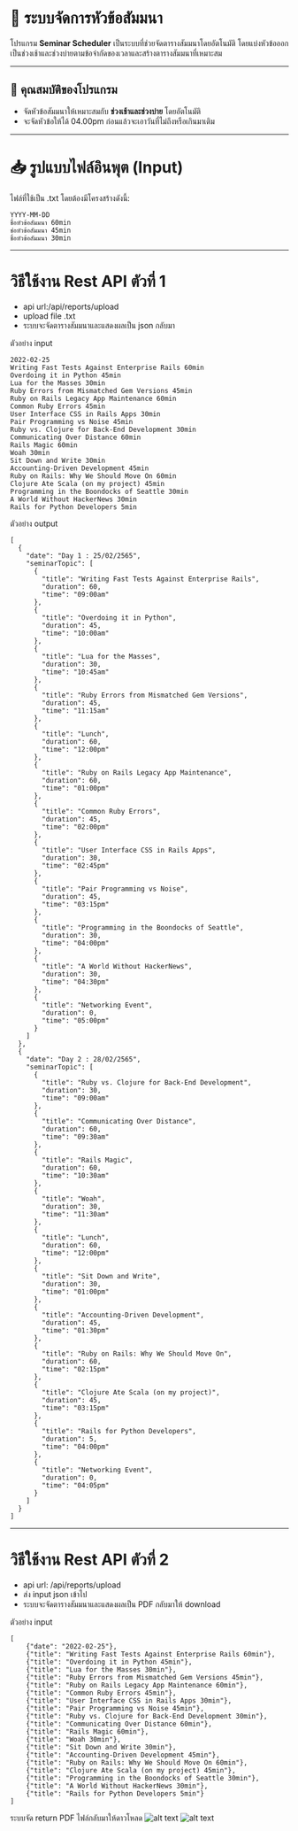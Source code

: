 # 📅 ระบบจัดการหัวข้อสัมมนา

โปรแกรม **Seminar Scheduler** เป็นระบบที่ช่วยจัดตารางสัมมนาโดยอัตโนมัติ โดยแบ่งหัวข้อออกเป็นช่วงเช้าและช่วงบ่ายตามข้อจำกัดของเวลาและสร้างตารางสัมมนาที่เหมาะสม

---

## 🚀 **คุณสมบัติของโปรแกรม**
- จัดหัวข้อสัมมนาให้เหมาะสมกับ **ช่วงเช้าและช่วงบ่าย** โดยอัตโนมัติ
- จะจัดหัวข้อให้ได้ 04.00pm ก่อนแล้วจะเอาวันที่ไม่ถึงหรือเกินมาเติม
---
# 📥 **รูปแบบไฟล์อินพุต (Input)**
ไฟล์ที่ใช้เป็น .txt โดยต้องมีโครงสร้างดังนี้:
```
YYYY-MM-DD
ชื่อหัวข้อสัมมนา 60min
ช่อหัวข้อสัมมนา 45min
ชื่อหัวข้อสัมมนา 30min
```
---
# วิธีใช้งาน Rest API ตัวที่ 1
- api url:/api/reports/upload
- upload file .txt
- ระบบจะจัดตารางสัมมนาและแสดงผลเป็น json กลับมา

ตัวอย่าง input
````
2022-02-25
Writing Fast Tests Against Enterprise Rails 60min
Overdoing it in Python 45min
Lua for the Masses 30min
Ruby Errors from Mismatched Gem Versions 45min
Ruby on Rails Legacy App Maintenance 60min
Common Ruby Errors 45min
User Interface CSS in Rails Apps 30min
Pair Programming vs Noise 45min
Ruby vs. Clojure for Back-End Development 30min
Communicating Over Distance 60min
Rails Magic 60min
Woah 30min
Sit Down and Write 30min
Accounting-Driven Development 45min
Ruby on Rails: Why We Should Move On 60min
Clojure Ate Scala (on my project) 45min
Programming in the Boondocks of Seattle 30min
A World Without HackerNews 30min
Rails for Python Developers 5min
````
ตัวอย่าง output
````
[
  {
    "date": "Day 1 : 25/02/2565",
    "seminarTopic": [
      {
        "title": "Writing Fast Tests Against Enterprise Rails",
        "duration": 60,
        "time": "09:00am"
      },
      {
        "title": "Overdoing it in Python",
        "duration": 45,
        "time": "10:00am"
      },
      {
        "title": "Lua for the Masses",
        "duration": 30,
        "time": "10:45am"
      },
      {
        "title": "Ruby Errors from Mismatched Gem Versions",
        "duration": 45,
        "time": "11:15am"
      },
      {
        "title": "Lunch",
        "duration": 60,
        "time": "12:00pm"
      },
      {
        "title": "Ruby on Rails Legacy App Maintenance",
        "duration": 60,
        "time": "01:00pm"
      },
      {
        "title": "Common Ruby Errors",
        "duration": 45,
        "time": "02:00pm"
      },
      {
        "title": "User Interface CSS in Rails Apps",
        "duration": 30,
        "time": "02:45pm"
      },
      {
        "title": "Pair Programming vs Noise",
        "duration": 45,
        "time": "03:15pm"
      },
      {
        "title": "Programming in the Boondocks of Seattle",
        "duration": 30,
        "time": "04:00pm"
      },
      {
        "title": "A World Without HackerNews",
        "duration": 30,
        "time": "04:30pm"
      },
      {
        "title": "Networking Event",
        "duration": 0,
        "time": "05:00pm"
      }
    ]
  },
  {
    "date": "Day 2 : 28/02/2565",
    "seminarTopic": [
      {
        "title": "Ruby vs. Clojure for Back-End Development",
        "duration": 30,
        "time": "09:00am"
      },
      {
        "title": "Communicating Over Distance",
        "duration": 60,
        "time": "09:30am"
      },
      {
        "title": "Rails Magic",
        "duration": 60,
        "time": "10:30am"
      },
      {
        "title": "Woah",
        "duration": 30,
        "time": "11:30am"
      },
      {
        "title": "Lunch",
        "duration": 60,
        "time": "12:00pm"
      },
      {
        "title": "Sit Down and Write",
        "duration": 30,
        "time": "01:00pm"
      },
      {
        "title": "Accounting-Driven Development",
        "duration": 45,
        "time": "01:30pm"
      },
      {
        "title": "Ruby on Rails: Why We Should Move On",
        "duration": 60,
        "time": "02:15pm"
      },
      {
        "title": "Clojure Ate Scala (on my project)",
        "duration": 45,
        "time": "03:15pm"
      },
      {
        "title": "Rails for Python Developers",
        "duration": 5,
        "time": "04:00pm"
      },
      {
        "title": "Networking Event",
        "duration": 0,
        "time": "04:05pm"
      }
    ]
  }
]
````
---
# วิธีใช้งาน Rest API ตัวที่ 2
- api url: /api/reports/upload
- ส่ง input json เข้าไป
- ระบบจะจัดตารางสัมมนาและแสดงผลเป็น PDF กลับมาให้ download

ตัวอย่าง input
````
[
    {"date": "2022-02-25"},
    {"title": "Writing Fast Tests Against Enterprise Rails 60min"},
    {"title": "Overdoing it in Python 45min"},
    {"title": "Lua for the Masses 30min"},
    {"title": "Ruby Errors from Mismatched Gem Versions 45min"},
    {"title": "Ruby on Rails Legacy App Maintenance 60min"},
    {"title": "Common Ruby Errors 45min"},
    {"title": "User Interface CSS in Rails Apps 30min"},
    {"title": "Pair Programming vs Noise 45min"},
    {"title": "Ruby vs. Clojure for Back-End Development 30min"},
    {"title": "Communicating Over Distance 60min"},
    {"title": "Rails Magic 60min"},
    {"title": "Woah 30min"},
    {"title": "Sit Down and Write 30min"},
    {"title": "Accounting-Driven Development 45min"},
    {"title": "Ruby on Rails: Why We Should Move On 60min"},
    {"title": "Clojure Ate Scala (on my project) 45min"},
    {"title": "Programming in the Boondocks of Seattle 30min"},
    {"title": "A World Without HackerNews 30min"},
    {"title": "Rails for Python Developers 5min"}
]

````
ระบบจัด return PDF ไฟล์กลับมาให้ดาวโหลด
![alt text](image-1.png)
![alt text](image-2.png)